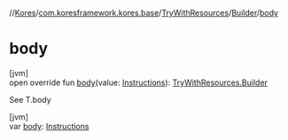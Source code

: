 //[Kores](../../../../index.md)/[com.koresframework.kores.base](../../index.md)/[TryWithResources](../index.md)/[Builder](index.md)/[body](body.md)

# body

[jvm]\
open override fun [body](body.md)(value: [Instructions](../../../com.koresframework.kores/-instructions/index.md)): [TryWithResources.Builder](index.md)

See T.body

[jvm]\
var [body](body.md): [Instructions](../../../com.koresframework.kores/-instructions/index.md)
